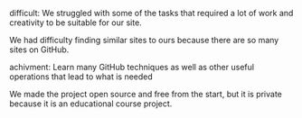 difficult:
We struggled with some of the tasks that required a lot of work and creativity to be suitable for our site.

 We had difficulty finding similar sites to ours because there are so many sites on GitHub.

achivment:
Learn many GitHub techniques as well as other useful operations that lead to what is needed

We made the project open source and free from the start, but it is private because it is an educational course project.
